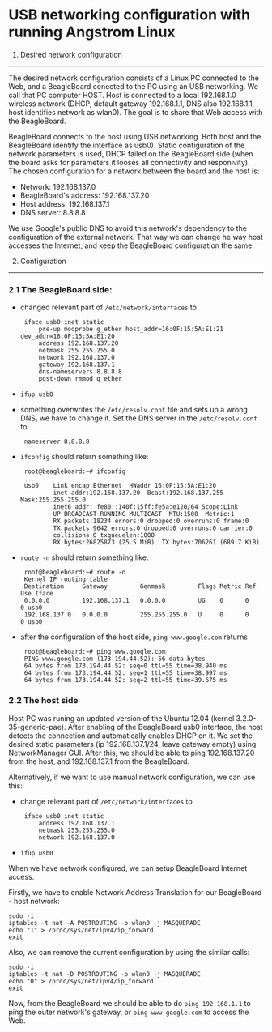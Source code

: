 USB networking configuration with running Angstrom Linux
========================================================


1. Desired network configuration
--------------------------------

The desired network configuration consists of a Linux PC connected to the Web, and
a BeagleBoard conected to the PC using an USB networking. We call that PC 
computer HOST. Host is connected to a local 192.168.1.0 wireless network 
(DHCP, default gateway 192.168.1.1, DNS also 192.168.1.1, host identifies network
as wlan0). 
The goal is to share that Web access with the BeagleBoard.

BeagleBoard connects to the host using USB networking. Both host and the BeagleBoard
identify the interface as usb0). Static configuration of the network parameters is 
used, DHCP failed on the BeagleBoard side (when the board asks for parameters it 
looses all connectivity and responivity). The chosen configuration for a network 
between the board and the host is:

 - Network:         192.168.137.0
 - BeagleBoard's address: 192.168.137.20
 - Host address:    192.168.137.1
 - DNS server:      8.8.8.8

We use Google's public DNS to avoid this network's dependency to the configuration
of the external network. That way we can change he way host accesses the Internet,
and keep the BeagleBoard configuration the same.


2. Configuration
----------------

### 2.1 The BeagleBoard side:

 - changed relevant part of `/etc/network/interfaces` to

        iface usb0 inet static
            pre-up modprobe g_ether host_addr=16:0F:15:5A:E1:21 dev_addr=16:0F:15:5A:E1:20 
            address 192.168.137.20
            netmask 255.255.255.0
            network 192.168.137.0
            gateway 192.168.137.1
            dns-nameservers 8.8.8.8
            post-down rmmod g_ether

 - `ifup usb0`
 - something overwrites the `/etc/resolv.conf` file and sets up a wrong DNS, we have to 
   change it. Set the DNS server in the `/etc/resolv.conf` to:

        nameserver 8.8.8.8

 - `ifconfig` should return something like:
    
        root@beagleboard:~# ifconfig
        ...
        usb0    Link encap:Ethernet  HWaddr 16:0F:15:5A:E1:20  
                inet addr:192.168.137.20  Bcast:192.168.137.255  Mask:255.255.255.0
                inet6 addr: fe80::140f:15ff:fe5a:e120/64 Scope:Link
                UP BROADCAST RUNNING MULTICAST  MTU:1500  Metric:1
                RX packets:18234 errors:0 dropped:0 overruns:0 frame:0
                TX packets:9642 errors:0 dropped:0 overruns:0 carrier:0
                collisions:0 txqueuelen:1000 
                RX bytes:26825873 (25.5 MiB)  TX bytes:706261 (689.7 KiB)

 - `route -n` should return something like:

        root@beagleboard:~# route -n
        Kernel IP routing table
        Destination     Gateway         Genmask         Flags Metric Ref    Use Iface
        0.0.0.0         192.168.137.1   0.0.0.0         UG    0      0        0 usb0
        192.168.137.0   0.0.0.0         255.255.255.0   U     0      0        0 usb0

 - after the configuration of the host side, `ping www.google.com` returns

        root@beagleboard:~# ping www.google.com
        PING www.google.com (173.194.44.52): 56 data bytes
        64 bytes from 173.194.44.52: seq=0 ttl=55 time=38.940 ms
        64 bytes from 173.194.44.52: seq=1 ttl=55 time=38.997 ms
        64 bytes from 173.194.44.52: seq=2 ttl=55 time=39.675 ms



### 2.2 The host side

Host PC was runing an updated version of the Ubuntu 12.04 (kernel 3.2.0-35-generic-pae). 
After enabling of the BeagleBoard usb0 interface, the host detects the connection and 
automatically enables DHCP on it. We set the desired static parameters (ip 192.168.137.1/24, 
leave gateway empty) using NetworkManager GUI. After this, we should be able to ping 
192.168.137.20 from the host, and 192.168.137.1 from the BeagleBoard.

Alternatively, if we want to use manual network configuration, we can use this:

 - change relevant part of `/etc/network/interfaces` to

        iface usb0 inet static
            address 192.168.137.1
            netmask 255.255.255.0
            network 192.168.137.0

 - `ifup usb0`

When we have network configured, we can setup BeagleBoard Internet access.

Firstly, we have to enable Network Address Translation for our 
BeagleBoard - host network:

    sudo -i
    iptables -t nat -A POSTROUTING -o wlan0 -j MASQUERADE
    echo "1" > /proc/sys/net/ipv4/ip_forward
    exit

Also, we can remove the current configuration by using the similar calls:

    sudo -i
    iptables -t nat -D POSTROUTING -o wlan0 -j MASQUERADE
    echo "0" > /proc/sys/net/ipv4/ip_forward
    exit

Now, from the BeagleBoard we should be able to do `ping 192.168.1.1` to ping the outer
network's gateway, or `ping www.google.com` to access the Web.
